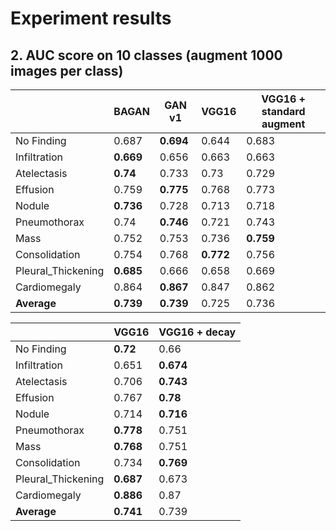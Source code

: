 

# Experiment results

  
## 2. AUC score on 10 classes (augment 1000 images per class)
|  | BAGAN | GAN v1 | VGG16 | VGG16 + standard augment |
|--|--|--|--|--|
| No Finding | 0.687 | **0.694** | 0.644 | 0.683 |
| Infiltration | **0.669** | 0.656 | 0.663 | 0.663 |
| Atelectasis | **0.74** | 0.733 | 0.73 | 0.729 |
| Effusion | 0.759 | **0.775** | 0.768 | 0.773 |
| Nodule | **0.736** | 0.728 | 0.713 | 0.718 |
| Pneumothorax | 0.74 | **0.746** | 0.721 | 0.743 |
| Mass | 0.752 | 0.753 | 0.736 | **0.759** |
| Consolidation | 0.754 | 0.768 | **0.772** | 0.756 |
| Pleural_Thickening | **0.685** | 0.666 | 0.658 | 0.669 |
| Cardiomegaly | 0.864 | **0.867** | 0.847 | 0.862 |
| **Average** | **0.739** | **0.739** | 0.725 | 0.736 |

|  | VGG16 | VGG16 + decay |
|--|--|--|
| No Finding | **0.72** | 0.66 |
| Infiltration | 0.651 | **0.674** |
| Atelectasis | 0.706 | **0.743** |
| Effusion | 0.767 | **0.78** |
| Nodule | 0.714 | **0.716** |
| Pneumothorax | **0.778** | 0.751 |
| Mass | **0.768** | 0.751 |
| Consolidation | 0.734 | **0.769** |
| Pleural_Thickening | **0.687** | 0.673 |
| Cardiomegaly | **0.886** | 0.87 |
| **Average** | **0.741** | 0.739 |